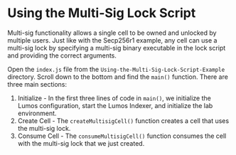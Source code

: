 # Using the Multi-Sig Lock Script

Multi-sig functionality allows a single cell to be owned and unlocked by multiple users. Just like with the Secp256r1 example, any cell can use a multi-sig lock by specifying a multi-sig binary executable in the lock script and providing the correct arguments.

Open the `index.js` file from the `Using-the-Multi-Sig-Lock-Script-Example` directory. Scroll down to the bottom and find the `main()` function. There are three main sections:

1. Initialize - In the first three lines of code in `main()`, we initialize the Lumos configuration, start the Lumos Indexer, and initialize the lab environment.
2. Create Cell - The `createMultisigCell()` function creates a cell that uses the multi-sig lock.
3. Consume Cell - The `consumeMultisigCell()` function consumes the cell with the multi-sig lock that we just created.





